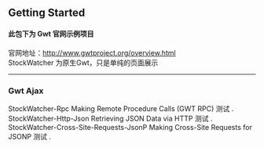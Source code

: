 ## Getting Started

#### 此包下为 Gwt 官网示例项目  

官网地址：http://www.gwtproject.org/overview.html  
StockWatcher 为原生Gwt，只是单纯的页面展示

----

### Gwt Ajax

 StockWatcher-Rpc Making Remote Procedure Calls (GWT RPC) 测试 .  
 StockWatcher-Http-Json Retrieving JSON Data via HTTP 测试 .  
 StockWatcher-Cross-Site-Requests-JsonP Making Cross-Site Requests for JSONP 测试 .
